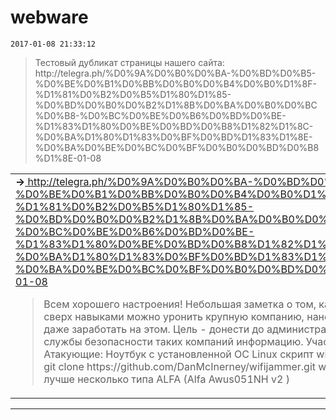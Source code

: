 # webware
`2017-01-08 21:33:12`

<blockquote>
Тестовый дубликат страницы нашего сайта: http://telegra.ph/%D0%9A%D0%B0%D0%BA-%D0%BD%D0%B5-%D0%BE%D0%B1%D0%BB%D0%B0%D0%B4%D0%B0%D1%8F-%D1%81%D0%B2%D0%B5%D1%80%D1%85-%D0%BD%D0%B0%D0%B2%D1%8B%D0%BA%D0%B0%D0%BC%D0%B8-%D0%BC%D0%BE%D0%B6%D0%BD%D0%BE-%D1%83%D1%80%D0%BE%D0%BD%D0%B8%D1%82%D1%8C-%D0%BA%D1%80%D1%83%D0%BF%D0%BD%D1%83%D1%8E-%D0%BA%D0%BE%D0%BC%D0%BF%D0%B0%D0%BD%D0%B8%D1%8E-01-08
</blockquote>

<table><tr><td><b>→</b><a href="http://telegra.ph/%D0%9A%D0%B0%D0%BA-%D0%BD%D0%B5-%D0%BE%D0%B1%D0%BB%D0%B0%D0%B4%D0%B0%D1%8F-%D1%81%D0%B2%D0%B5%D1%80%D1%85-%D0%BD%D0%B0%D0%B2%D1%8B%D0%BA%D0%B0%D0%BC%D0%B8-%D0%BC%D0%BE%D0%B6%D0%BD%D0%BE-%D1%83%D1%80%D0%BE%D0%BD%D0%B8%D1%82%D1%8C-%D0%BA%D1%80%D1%83%D0%BF%D0%BD%D1%83%D1%8E-%D0%BA%D0%BE%D0%BC%D0%BF%D0%B0%D0%BD%D0%B8%D1%8E-01-08">
http://telegra.ph/%D0%9A%D0%B0%D0%BA-%D0%BD%D0%B5-%D0%BE%D0%B1%D0%BB%D0%B0%D0%B4%D0%B0%D1%8F-%D1%81%D0%B2%D0%B5%D1%80%D1%85-%D0%BD%D0%B0%D0%B2%D1%8B%D0%BA%D0%B0%D0%BC%D0%B8-%D0%BC%D0%BE%D0%B6%D0%BD%D0%BE-%D1%83%D1%80%D0%BE%D0%BD%D0%B8%D1%82%D1%8C-%D0%BA%D1%80%D1%83%D0%BF%D0%BD%D1%83%D1%8E-%D0%BA%D0%BE%D0%BC%D0%BF%D0%B0%D0%BD%D0%B8%D1%8E-01-08
</a>
<blockquote>
Всем хорошего настроения! Небольшая заметка о том, как не обладая сверх навыками можно уронить крупную компанию, нанести убыток и даже заработать на этом. Цель - донести до администраторов и службы безопасности таких компаний информацию. Участники: Атакующие: Ноутбук с установленной ОС Linux скрипт wifijammer.py git clone https://github.com/DanMcInerney/wifijammer.git wi-fi адаптер, лучше несколько типа ALFA (Alfa Awus051NH v2 )
</blockquote>
</td></tr></table>

---

